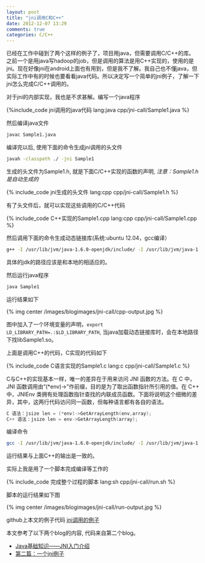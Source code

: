 ```yaml
---
layout: post
title: "jni调用C和C++"
date: 2012-12-07 13:29
comments: true
categories: C/C++ 
---
```


已经在工作中碰到了两个这样的例子了，项目用java，但需要调用C/C++的库。之前一个是用java写hadoop的job，但是调用的算法是用C++实现的，使用的是jni。现在好像jni在android上面也有用到，但是我不了解。我自己也不懂java，但实际工作中有的时候也要看看java代码。所以决定写一个简单的jni例子，了解一下jni怎么完成C/C++调用的。

<!-- more -->

对于jni的内部实现，我也是不求甚解。编写一个java程序

{%include_code jni调用的java代码 lang:java cpp/jni-call/Sample1.java %}

然后编译java文件

``` sh
javac Sample1.java
```

编译完以后, 使用下面的命令生成jni调用的头文件

``` sh
javah -classpath ./ -jni Sample1
```

生成的头文件为Sample1.h, 就是下面C/C++实现的函数的声明, <em> 注意：Sample1.h是自动生成的</em>

{% include_code jni生成的头文件 lang:cpp cpp/jni-call/Sample1.h %}

有了头文件后，就可以实现这些调用的C/C++代码

{% include_code C++实现的Sample1.cpp lang:cpp cpp/jni-call/Sample1.cpp %}

然后调用下面的命令生成动态链接库(系统:ubuntu 12.04，gcc编译）

``` sh
g++ -I /usr/lib/jvm/java-1.6.0-openjdk/include/ -I /usr/lib/jvm/java-1.6.0-openjdk/include/linux/ Sample1.cpp -fPIC -shared -o libSample1.so
```

具体的jdk的路径应该是和本地的相适应的。

然后运行java程序

``` sh 
java Sample1
```

运行结果如下

{% img center /images/blogimages/jni-call/cpp-output.jpg %}

图中加入了一个环境变量的声明，`export LD_LIBRARY_PATH=.:$LD_LIBRARY_PATH`, 当java加载动态链接库时，会在本地路径下找libSample1.so。

上面是调用C++的代码，C实现的代码如下

{% include_code C语言实现的Sample1.c lang:c cpp/jni-call/Sample1.c %}

C与C++的实现基本一样，唯一的差异在于用来访问 JNI 函数的方法。在 C 中，JNI 函数调用由“(*env)->”作前缀，目的是为了取出函数指针所引用的值。在 C++ 中，JNIEnv 类拥有处理函数指针查找的内联成员函数。下面将说明这个细微的差异，其中，这两行代码访问同一函数，但每种语言都有各自的语法。

``` c
C 语法：jsize len = (*env)->GetArrayLength(env,array);
C++ 语法：jsize len = env->GetArrayLength(array);
```

编译命令

```sh
gcc -I /usr/lib/jvm/java-1.6.0-openjdk/include/ -I /usr/lib/jvm/java-1.6.0-openjdk/include/linux/ Sample1.c -fPIC -shared -o libSample1.so
```

运行结果与上面C++的输出是一致的。

实际上我是用了一个脚本完成编译等工作的

{% include_code 完成整个过程的脚本 lang:sh cpp/jni-call/run.sh %}

脚本的运行结果如下图

{% img center /images/blogimages/jni-call/run-output.jpg %}

github上本文的例子代码 [jni调用的例子](https://github.com/andrewliu117/test/tree/master/cpp_test/jni)

本文参考了以下两个blog的内容, 代码来自第二个blog。

* [Java基础知识——JNI入门介绍](http://www.cnblogs.com/hoys/archive/2011/09/30/2196290.html)
* [第二篇：一个jni例子](http://blog.sina.com.cn/s/blog_60c8379d01015epl.html)

